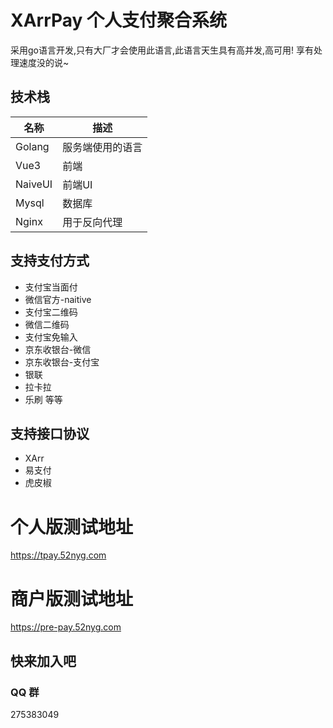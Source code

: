 # XArrPay 个人支付聚合系统

采用go语言开发,只有大厂才会使用此语言,此语言天生具有高并发,高可用! 享有处理速度没的说~


## 技术栈
| 名称 |描述|
| - |-|
| Golang | 服务端使用的语言 |
| Vue3| 前端| 
| NaiveUI| 前端UI|
| Mysql | 数据库|
| Nginx | 用于反向代理|


## 支持支付方式

* 支付宝当面付
* 微信官方-naitive
* 支付宝二维码
* 微信二维码
* 支付宝免输入
* 京东收银台-微信
* 京东收银台-支付宝
* 银联
* 拉卡拉
* 乐刷
等等


## 支持接口协议
* XArr
* 易支付
* 虎皮椒


# 个人版测试地址
https://tpay.52nyg.com


# 商户版测试地址
https://pre-pay.52nyg.com

## 快来加入吧
### QQ 群
275383049
